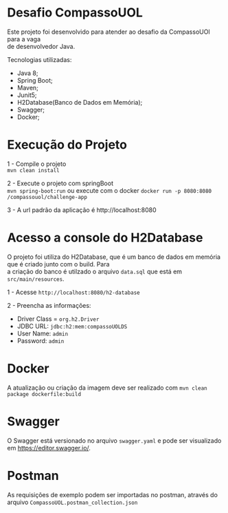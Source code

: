 # Desafio CompassoUOL


Este projeto foi desenvolvido para atender ao desafio da CompassoUOl para a vaga  
de desenvolvedor Java.

Tecnologias utilizadas:
* Java 8;
* Spring Boot;
* Maven;
* Junit5;
* H2Database(Banco de Dados em Memória);
* Swagger;
* Docker;

# Execução do Projeto

1 - Compile o projeto  
`mvn clean install`

2 - Execute o projeto com springBoot  
`mvn spring-boot:run` ou execute com o docker `docker run -p 8080:8080 /compassouol/challenge-app`

3 - A url padrão da aplicação é http://localhost:8080


# Acesso a console do H2Database
O projeto foi utiliza do H2Database, que é um banco de dados em memória que é criado junto com o build. Para  
a criação do banco é utilzado o arquivo `data.sql` que está em `src/main/resources`.

1 - Acesse `http://localhost:8080/h2-database`

2 - Preencha as informações:
* Driver Class = `org.h2.Driver`
* JDBC URL: `jdbc:h2:mem:compassoUOLDS`
* User Name: `admin`
* Password: `admin`

# Docker
A atualização ou criação da imagem deve ser realizado com `mvn clean package dockerfile:build`

# Swagger
O  Swagger está versionado no arquivo `swagger.yaml`  e pode ser visualizado em https://editor.swagger.io/.

# Postman
As requisições de exemplo podem ser importadas no postman, através do arquivo `CompassoUOL.postman_collection.json`



  
